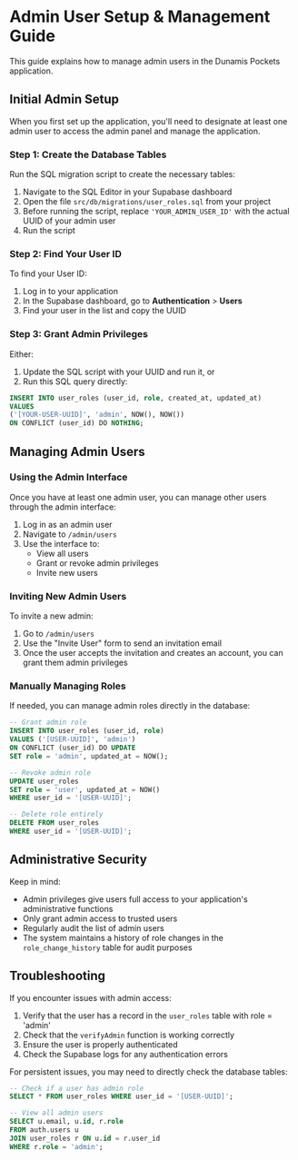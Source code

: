 # Admin User Setup & Management Guide

This guide explains how to manage admin users in the Dunamis Pockets application.

## Initial Admin Setup

When you first set up the application, you'll need to designate at least one admin user to access the admin panel and manage the application.

### Step 1: Create the Database Tables

Run the SQL migration script to create the necessary tables:

1. Navigate to the SQL Editor in your Supabase dashboard
2. Open the file `src/db/migrations/user_roles.sql` from your project
3. Before running the script, replace `'YOUR_ADMIN_USER_ID'` with the actual UUID of your admin user
4. Run the script

### Step 2: Find Your User ID

To find your User ID:

1. Log in to your application
2. In the Supabase dashboard, go to **Authentication** > **Users**
3. Find your user in the list and copy the UUID

### Step 3: Grant Admin Privileges

Either:

1. Update the SQL script with your UUID and run it, or
2. Run this SQL query directly:

```sql
INSERT INTO user_roles (user_id, role, created_at, updated_at)
VALUES 
('[YOUR-USER-UUID]', 'admin', NOW(), NOW())
ON CONFLICT (user_id) DO NOTHING;
```

## Managing Admin Users

### Using the Admin Interface

Once you have at least one admin user, you can manage other users through the admin interface:

1. Log in as an admin user
2. Navigate to `/admin/users`
3. Use the interface to:
   - View all users
   - Grant or revoke admin privileges
   - Invite new users

### Inviting New Admin Users

To invite a new admin:

1. Go to `/admin/users`
2. Use the "Invite User" form to send an invitation email
3. Once the user accepts the invitation and creates an account, you can grant them admin privileges

### Manually Managing Roles

If needed, you can manage admin roles directly in the database:

```sql
-- Grant admin role
INSERT INTO user_roles (user_id, role)
VALUES ('[USER-UUID]', 'admin')
ON CONFLICT (user_id) DO UPDATE
SET role = 'admin', updated_at = NOW();

-- Revoke admin role
UPDATE user_roles
SET role = 'user', updated_at = NOW()
WHERE user_id = '[USER-UUID]';

-- Delete role entirely
DELETE FROM user_roles
WHERE user_id = '[USER-UUID]';
```

## Administrative Security

Keep in mind:

- Admin privileges give users full access to your application's administrative functions
- Only grant admin access to trusted users
- Regularly audit the list of admin users
- The system maintains a history of role changes in the `role_change_history` table for audit purposes

## Troubleshooting

If you encounter issues with admin access:

1. Verify that the user has a record in the `user_roles` table with role = 'admin'
2. Check that the `verifyAdmin` function is working correctly
3. Ensure the user is properly authenticated
4. Check the Supabase logs for any authentication errors

For persistent issues, you may need to directly check the database tables:

```sql
-- Check if a user has admin role
SELECT * FROM user_roles WHERE user_id = '[USER-UUID]';

-- View all admin users
SELECT u.email, u.id, r.role
FROM auth.users u
JOIN user_roles r ON u.id = r.user_id
WHERE r.role = 'admin';
``` 